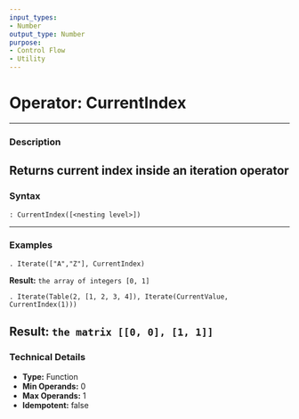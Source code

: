 ```yaml
---
input_types:
- Number
output_type: Number
purpose:
- Control Flow
- Utility
---
```

# Operator: CurrentIndex
---
### **Description**
Returns current index inside an iteration operator
---
### **Syntax**
```
: CurrentIndex([<nesting level>])
```
---
### **Examples**
```
. Iterate(["A","Z"], CurrentIndex)
```
**Result:** `the array of integers [0, 1]`
```
. Iterate(Table(2, [1, 2, 3, 4]), Iterate(CurrentValue, CurrentIndex(1)))
```
**Result:** `the matrix [[0, 0], [1, 1]]`
---
### **Technical Details**
- **Type:** Function
- **Min Operands:** 0
- **Max Operands:** 1
- **Idempotent:** false